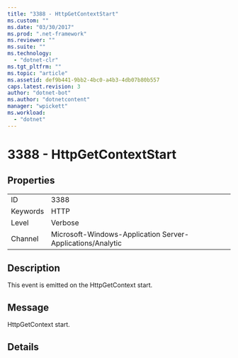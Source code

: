 ```yaml
---
title: "3388 - HttpGetContextStart"
ms.custom: ""
ms.date: "03/30/2017"
ms.prod: ".net-framework"
ms.reviewer: ""
ms.suite: ""
ms.technology: 
  - "dotnet-clr"
ms.tgt_pltfrm: ""
ms.topic: "article"
ms.assetid: def9b441-9bb2-4bc0-a4b3-4db07b80b557
caps.latest.revision: 3
author: "dotnet-bot"
ms.author: "dotnetcontent"
manager: "wpickett"
ms.workload: 
  - "dotnet"
---
```

# 3388 - HttpGetContextStart
## Properties  
  
|||  
|-|-|  
|ID|3388|  
|Keywords|HTTP|  
|Level|Verbose|  
|Channel|Microsoft-Windows-Application Server-Applications/Analytic|  
  
## Description  
 This event is emitted on the HttpGetContext start.  
  
## Message  
 HttpGetContext start.  
  
## Details
